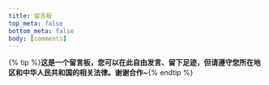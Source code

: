 ```yaml
---
title: 留言板
top_meta: false
bottom_meta: false
body: [comments]
---
```


<!--<div class="info flat"><p>这是一个留言板，您可以在此自由发言、留下足迹，但请遵守您所在地区和中华人民共和国的相关法律。谢谢合作~</p></div>-->
{% tip %}**这是一个留言板，您可以在此自由发言、留下足迹，但请遵守您所在地区和中华人民共和国的相关法律。谢谢合作~**{% endtip %}